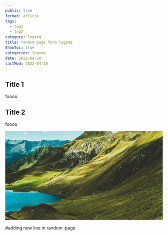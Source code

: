 ```yaml
---
public: true
format: article
tags:
  - tag1
  - tag2
category: logseq
title: random page form logseq
ShowToc: true
categories: logseq
date: 2022-04-20
lastMod: 2022-04-20
---
```


## Title 1

foooo

## Title 2

foooo

![test](/assets/test.png)

#adding new line in random :page

